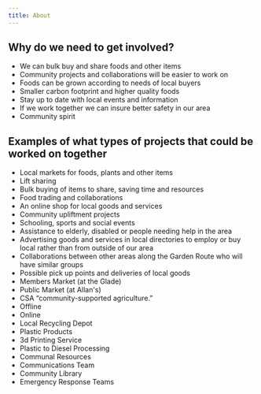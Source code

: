```yaml
---
title: About
---
```

## Why do we need to get involved?

* We can bulk buy and share foods and other items
* Community projects and collaborations will be easier to work on
* Foods can be grown according to needs of local buyers
* Smaller carbon footprint and higher quality foods
* Stay up to date with local events and information
* If we work together we can insure better safety in our area
* Community spirit

## Examples of what types of projects that could be worked on together

* Local markets for foods, plants and other items
* Lift sharing
* Bulk buying of items to share, saving time and resources
* Food trading and collaborations
* An online shop for local goods and services
* Community upliftment projects
* Schooling, sports and social events
* Assistance to elderly, disabled or people needing help in the area
* Advertising goods and services in local directories to employ or buy local rather than from outside of our area
* Collaborations between other areas along the Garden Route who will have similar groups
* Possible pick up points and deliveries of local goods
* Members Market (at the Glade)
* Public Market (at Allan's)
* CSA “community-supported agriculture.”
* Offline
* Online
* Local Recycling Depot
* Plastic Products
* 3d Printing Service
* Plastic to Diesel Processing
* Communal Resources
* Communications Team
* Community Library
* Emergency Response Teams